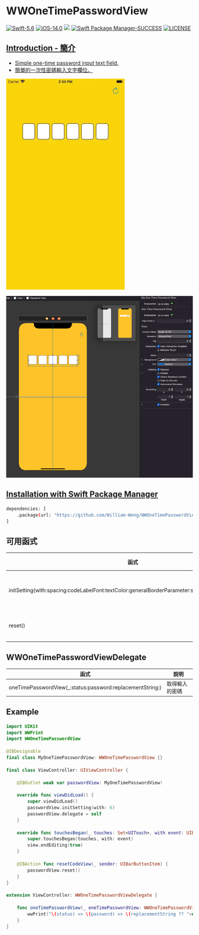 # WWOneTimePasswordView

[![Swift-5.6](https://img.shields.io/badge/Swift-5.6-orange.svg?style=flat)](https://developer.apple.com/swift/) [![iOS-14.0](https://img.shields.io/badge/iOS-14.0-pink.svg?style=flat)](https://developer.apple.com/swift/) ![](https://img.shields.io/github/v/tag/William-Weng/WWOneTimePasswordView) [![Swift Package Manager-SUCCESS](https://img.shields.io/badge/Swift_Package_Manager-SUCCESS-blue.svg?style=flat)](https://developer.apple.com/swift/) [![LICENSE](https://img.shields.io/badge/LICENSE-MIT-yellow.svg?style=flat)](https://developer.apple.com/swift/)

## [Introduction - 簡介](https://swiftpackageindex.com/William-Weng)
- [Simple one-time password input text field.](https://medium.com/@dejanvu.developer/email-verification-with-sent-codes-in-ruby-on-rails-a-step-by-step-guide-039bcf194634)
- [簡單的一次性密碼輸入文字欄位。](https://zh.wikipedia.org/zh-tw/一次性密碼)

![WWOneTimePasswordView](./Example.webp)

![IBDesignable](./IBDesignable.png)

## [Installation with Swift Package Manager](https://medium.com/彼得潘的-swift-ios-app-開發問題解答集/使用-spm-安裝第三方套件-xcode-11-新功能-2c4ffcf85b4b)
```bash
dependencies: [
    .package(url: "https://github.com/William-Weng/WWOneTimePasswordView.git", .upToNextMajor(from: "1.1.2"))
]
```

## 可用函式
|函式|說明|
|-|-|
|initSetting(with:spacing:codeLabelFont:textColor:generalBorderParameter:selectedBorderParameter:)|初始化設定|
|reset()|重置畫面|

## WWOneTimePasswordViewDelegate
|函式|說明|
|-|-|
|oneTimePasswordView(_:status:password:replacementString:)|取得輸入的密碼|

## Example
```swift
import UIKit
import WWPrint
import WWOneTimePasswordView

@IBDesignable
final class MyOneTimePasswordView: WWOneTimePasswordView {}

final class ViewController: UIViewController {
    
    @IBOutlet weak var passwordView: MyOneTimePasswordView!
    
    override func viewDidLoad() {
        super.viewDidLoad()
        passwordView.initSetting(with: 6)
        passwordView.delegate = self
    }
    
    override func touchesBegan(_ touches: Set<UITouch>, with event: UIEvent?) {
        super.touchesBegan(touches, with: event)
        view.endEditing(true)
    }
    
    @IBAction func resetCodeView(_ sender: UIBarButtonItem) {
        passwordView.reset()
    }
}

extension ViewController: WWOneTimePasswordViewDelegate {
    
    func oneTimePasswordView(_ oneTimePasswordView: WWOneTimePasswordView, status: WWOneTimePasswordView.Status, password: String, replacementString: String?) {
        wwPrint("\(status) => \(password) => \(replacementString ?? "<nil>")")
    }
}
```
